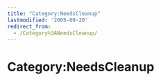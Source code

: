 ```yaml
---
title: "Category:NeedsCleanup"
lastmodified: '2005-09-20'
redirect_from:
  - /Category%3ANeedsCleanup/
---
```


Category:NeedsCleanup
=====================
